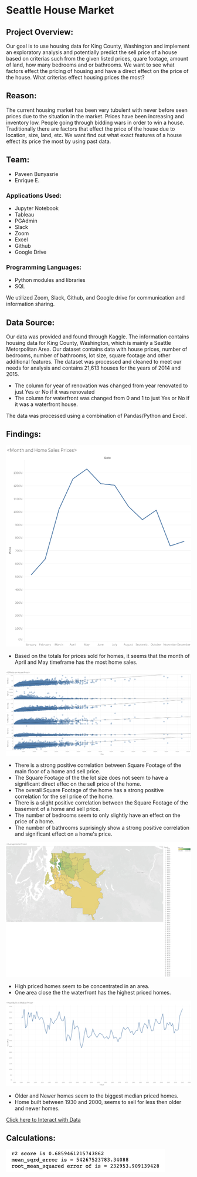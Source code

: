 # Seattle House Market

## Project Overview:

Our goal is to use housing data for King County, Washington and implement an exploratory analysis and potentially predict the sell price of a house based on criterias such from the given listed prices, quare footage, amount of land, how many bedrooms and or bathrooms.  We want to see what factors effect the pricing of housing and have a direct effect on the price of the house. What criterias effect housing prices the most?

## Reason:

The current housing market has been very tubulent with never before seen prices due to the situation in the market.  Prices have been increasing and inventory low.  People going through bidding wars in order to win a house.  Traditionally there are factors that effect the price of the house due to location, size, land, etc.  We want find out what exact features of a house effect its price the most by using past data.

## Team:

* Paveen Bunyasrie
* Enrique E.

### Applications Used:

* Jupyter Notebook
* Tableau
* PGAdmin
* Slack
* Zoom
* Excel
* Github
* Google Drive

### Programming Languages:

* Python modules and libraries
* SQL

We utilized Zoom, Slack, Github, and Google drive for communication and information sharing.

## Data Source:

Our data was provided and found through Kaggle.  The information contains housing data for King County, Washington, which is mainly a Seattle Metorpolitan Area.  Our dataset contains data with house prices, number of bedrooms, number of bathrooms, lot size, square footage and other additional features.  The dataset was processed and cleaned to meet our needs for analysis and contains 21,613 houses for the years of 2014 and 2015.

* The column for year of renovation was changed from year renovated to just Yes or No if it was renovated
* The column for waterfront was changed from 0 and 1 to just Yes or No if it was a waterfront house.

The data was processed using a combination of Pandas/Python and Excel.

## Findings:

![This is an image](https://github.com/FreeKingU/Market_adjustment-/blob/Paveen/Sheet%201.png)

* Based on the totals for prices sold for homes, it seems that the month of April and May timeframe has the most home sales.

![This is an image](https://github.com/FreeKingU/Market_adjustment-/blob/Paveen/Sheet%202.png)

* There is a strong positive correlation between Square Footage of the main floor of a home and sell price.
* The Square Footage of the the lot size does not seem to have a significant direct effec on the sell price of the home.
* The overall Square Footage of the home has a strong positive correlation for the sell price of the home.
* There is a slight positive correlation between the Square Footage of the basement of a home and sell price.
* The number of bedrooms seem to only slightly have an effect on the price of a home.
* The number of bathrooms suprisingly show a strong positive correlation and significant effect on a home's price.

![This is an image](https://github.com/FreeKingU/Market_adjustment-/blob/Paveen/Sheet%203.png)

* High priced homes seem to be concentrated in an area.
* One area close the the waterfront has the highest priced homes.

![This is an image](https://github.com/FreeKingU/Market_adjustment-/blob/Paveen/Sheet%204.png)

* Older and Newer homes seem to the biggest median priced homes.
* Home built between 1930 and 2000, seems to sell for less then older and newer homes.

[Click here to Interact with Data](https://public.tableau.com/app/profile/paveen.bunyasrie/viz/KC_House_Testing/Sheet4?publish=yes)

## Calculations:

![This is an image](https://github.com/FreeKingU/Market_adjustment-/blob/main/KC_R2.png)

